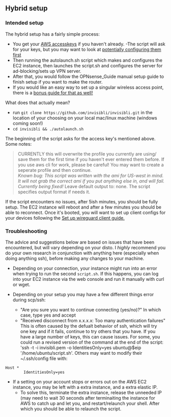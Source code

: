 ## Hybrid setup

### Intended setup
The hybrid setup has a fairly simple process: 
- You get your [AWS accesskeys](https://docs.aws.amazon.com/IAM/latest/UserGuide/id_credentials_access-keys.html) if you haven't already.
-The script will ask for your keys, but you may want to look at [potentially configuring them first](https://docs.aws.amazon.com/cli/latest/userguide/cli-configure-quickstart.html)
- Then running the autolaunch.sh script which makes and configures the EC2 instance, then launches the script.sh and configures the server for ad-blocking/sets up VPN server.  
- After that, you would follow the OPNsense_Guide manual setup guide to finish setup if you want to make the router.  
- If you would like an easy way to set up a singular wireless access point, there is a [bonus guide for that as well!](./Unifi_AP.md)  


What does that actually mean?    
- run `git clone https://github.com/invisibli/invisibli.git` in the location of your choosing on your local mac/linux machine (windows coming soon!)
- `cd invisibli && ./autolaunch.sh`


The beginning of the script asks for the access key's mentioned above. Some notes:
> CURRENTLY this will overwrite the profile you currently are using/ save them for the first time if you haven't ever entered them before. If you use aws cli for work, please be careful! You may want to create a seperate profile and then continue.   
> *Known bug: This script was written with the ami for US-west in mind. It will not grab the correct ami if you put anything else in, and will fail. Currently being fixed!*
> Leave default output to: none. The script specifies output format if needs it.

If the script encounters no issues, after 5ish minutes, you should be fully setup.
The EC2 instance will reboot and after a few minutes you should be able to reconnect.
Once it's booted, you will want to set up client configs for your devices following the [Set up wireguard client guide.](./Set_up_wireguard_client.md)


<!-- ### Withought using git
If you would rather not download it via the git cli tools, you could also do `` (may neeed to run as root depending on your setup. -->

### Troubleshooting

The advice and suggestions below are based on issues that have been encountered, but will vary depending on your disto. I *highly* recommend you do your own research in conjunction with anything here (especially when doing anything ssh), before making any changes to your machine.

<!-- To do: get the curl/wget command -->
- Depending on your connection, your instance might run into an error when trying to run the second `script.sh`. If this happens, you can log into your EC2 instance via the web console and run it manually with curl or wget. 

- Depending on your setup you may have a few different things error during scp/ssh:
  - "Are you sure you want to continue connecting (yes/no)?" In which case, type yes and accept
  - "Received disconnect from x.x.x.x: Too many authentication failures" This is often caused by the defualt behavior of ssh, which will try one key and if it fails, continue to try others that you have. If you have a large number of keys, this can cause issues. For some, you could run a revised version of the command at the end of the script: 'ssh -t -i invisibli.pem -o IdentitiesOnly=yes ubuntu@$eip '/home/ubuntu/script.sh'. Others may want to modify their ~/.ssh/config file with:  
   
```
Host * 
       	IdentitiesOnly=yes
```
  
- If a setting on your account stops or errors out on the AWS EC2 instance, you may be left with a extra instance, and a extra elastic IP.
  - To solve this, terminate the extra instance, release the unneeded IP (may need to wait 30 seconds after terminaiting the instance for AWS to catch up and let you, and restart/relaunch your shell. After which you should be able to relaunch the script.
